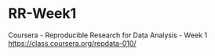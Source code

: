 # RR-Week1
Coursera - Reproducible Research for Data Analysis - Week 1  https://class.coursera.org/repdata-010/
